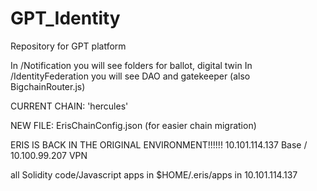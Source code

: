 # GPT_Identity
Repository for GPT platform

In /Notification you will see folders for ballot, digital twin
In /IdentityFederation you will see DAO and gatekeeper (also BigchainRouter.js)

CURRENT CHAIN: 'hercules'

NEW FILE: ErisChainConfig.json (for easier chain migration)

ERIS IS BACK IN THE ORIGINAL ENVIRONMENT!!!!!!
    10.101.114.137 Base / 10.100.99.207 VPN

all Solidity code/Javascript apps in $HOME/.eris/apps in 10.101.114.137